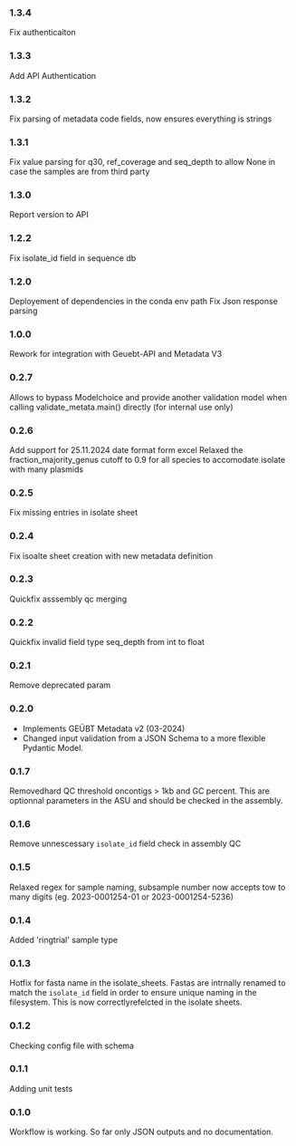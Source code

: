 ### 1.3.4

Fix authenticaiton

### 1.3.3

Add API Authentication

### 1.3.2

Fix parsing of metadata code fields, now ensures everything is strings
 
### 1.3.1

Fix value parsing for q30, ref_coverage and seq_depth to allow None in case the samples are from third party

### 1.3.0

Report version to API

### 1.2.2

Fix isolate_id field in sequence db

### 1.2.0

Deployement of dependencies in the conda env path
Fix Json response parsing

### 1.0.0

Rework for integration with Geuebt-API and Metadata V3

### 0.2.7

Allows to bypass Modelchoice and provide another validation model when calling validate_metata.main() directly (for internal use only)

### 0.2.6

Add support for 25.11.2024 date format form excel
Relaxed the fraction_majority_genus cutoff to 0.9 for all species to accomodate isolate with many plasmids

### 0.2.5

Fix missing entries in isolate sheet

### 0.2.4

Fix isoalte sheet creation with new metadata definition

### 0.2.3

Quickfix asssembly qc merging

### 0.2.2

Quickfix invalid field type seq_depth from int to float

### 0.2.1

Remove deprecated param

### 0.2.0

- Implements GEÜBT Metadata v2 (03-2024)
- Changed input validation from a JSON Schema to a more flexible Pydantic Model.

### 0.1.7

Removedhard QC threshold oncontigs > 1kb and GC percent. This are optionnal parameters in the ASU and should be checked in the assembly.

### 0.1.6

Remove unnescessary `isolate_id` field check in assembly QC

### 0.1.5

Relaxed regex for sample naming, subsample number now accepts tow to many digits (eg. 2023-0001254-01 or 2023-0001254-5236)

### 0.1.4

Added 'ringtrial' sample type

### 0.1.3

Hotfix for fasta name in the isolate_sheets. Fastas are intrnally renamed to match the `isolate_id` field in order to ensure unique naming in the filesystem. This is now correctlyrefelcted in the isolate sheets.

### 0.1.2

Checking config file with schema

### 0.1.1

Adding unit tests

### 0.1.0

Workflow is working.
So far only JSON outputs and no documentation.
